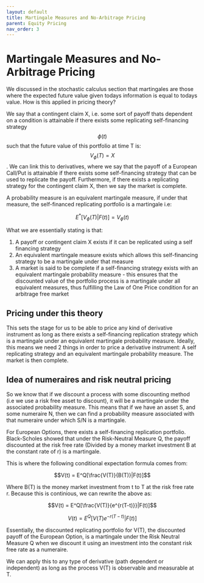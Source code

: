 ```yaml
---
layout: default
title: Martingale Measures and No-Arbitrage Pricing
parent: Equity Pricing
nav_order: 3
---
```

# Martingale Measures and No-Arbitrage Pricing
We discussed in the stochastic calculus section that martingales are those where the expected future value given todays information is equal to todays value. How is this applied in pricing theory?

We say that a contingent claim X, i.e. some sort of payoff thats dependent on a condition is attainable if there exists some replicating self-financing strategy $$\phi (t)$$ such that the future value of this portfolio at time T is: $$V_{\phi}(T) = X$$. We can link this to derivatives, where we say that the payoff of a European Call/Put is attainable if there exists some self-financing strategy that can be used to replicate the payoff. Furthermore, if there exists a replicating strategy for the contingent claim X, then we say the market is complete. 

A probability measure is an equivalent martingale measure, if under that measure, the self-financed replicating portfolio is a martingale i.e:

$$E^*[V_{\phi} (T) | F(t)] = V_{\phi} (t) $$

What we are essentially stating is that: 
1. A payoff or contingent claim X exists if it can be replicated using a self financing strategy
2. An equivalent martingale measure exists which allows this self-financing strategy to be a martingale under that measure
3. A market is said to be complete if a self-financing strategy exists with an equivalent martingale probability measure - this ensures that the discounted value of the portfolio process is a martingale under all equivalent measures, thus fulfilling the Law of One Price condition for an arbitrage free market

## Pricing under this theory
This sets the stage for us to be able to price any kind of derivative instrument as long as there exists a self-financing replication strategy which is a martingale under an equivalent martingale probability measure. Ideally, this means we need 2 things in order to price a derivative instrument: A self replicating strategy and an equivalent martingale probability measure. The market is then complete.

## Idea of numeraires and risk neutral pricing
So we know that if we discount a process with some discounting method (i.e we use a risk free asset to discount), it will be a martingale under the associated probability measure. This means that if we have an asset S, and some numeraire N, then we can find a probability measure associated with that numeraire under which S/N is a martingale.

For European Options, there exists a self-financing replication portfolio. Black-Scholes showed that under the Risk-Neutral Measure Q, the payoff discounted at the risk free rate (Divided by a money market investment B at the constant rate of r) is a martingale.

This is where the following conditional expectation formula comes from:

$$V(t) = E^Q[\frac{V(T)}{B(T)}|F(t)]$$

Where B(T) is the money market investment from t to T at the risk free rate r. Because this is continious, we can rewrite the above as:

$$V(t) = E^Q[\frac{V(T)}{e^{r(T-t)}}|F(t)]$$

$$V(t) = E^Q[V(T)e^{-r(T-t)}|F(t)]$$

Essentially, the discounted replicating portfolio for V(T), the discounted payoff of the European Option, is a martingale under the Risk Neutral Measure Q when we discount it using an investment into the constant risk free rate as a numeraire.

We can apply this to any type of derivative (path dependent or independent) as long as the process V(T) is observable and measurable at T.






